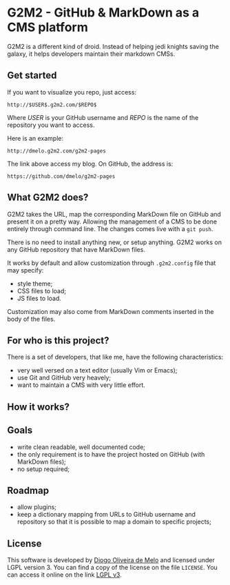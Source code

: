 # G2M2 - GitHub & MarkDown as a CMS platform

G2M2 is a different kind of droid. Instead of helping jedi knights saving the
galaxy, it helps developers maintain their markdown CMSs.

## Get started

If you want to visualize you repo, just access:

``
http://$USER$.g2m2.com/$REPO$
``

Where $USER$ is your GitHub username and $REPO$ is the name of the repository
you want to access.

Here is an example:

``
http://dmelo.g2m2.com/g2m2-pages
``

The link above access my blog. On GitHub, the address is:

``
https://github.com/dmelo/g2m2-pages
``

## What G2M2 does?

G2M2 takes the URL, map the corresponding MarkDown file on GitHub and present it
on a pretty way. Allowing the management of a CMS to be done entirely through
command line. The changes comes live with a `git push`.

There is no need to install anything new, or setup anything. G2M2 works on any
GitHub repository that have MarkDown files.

It works by default and allow customization through `.g2m2.config` file that
may specify:

- style theme;
- CSS files to load;
- JS files to load.

Customization may also come from MarkDown comments inserted in the body of the
files.

## For who is this project?

There is a set of developers, that like me, have the following characteristics:

- very well versed on a text editor (usually Vim or Emacs);
- use Git and GitHub very heavely;
- want to maintain a CMS with very little effort.

## How it works?

## Goals

- write clean readable, well documented code;
- the only requirement is to have the project hosted on GitHub (with MarkDown
        files);
- no setup required;


## Roadmap

- allow plugins;
- keep a dictionary mapping from URLs to GitHub username and repository so that
it is possible to map a domain to specific projects;

## License

This software is developed by [Diogo Oliveira de Melo](http://diogomelo.net) and
licensed under LGPL version 3. You can find a copy of the license on the file
`LICENSE`. You can access it online on the link
[LGPL v3](https://www.gnu.org/licenses/lgpl-3.0.txt).
